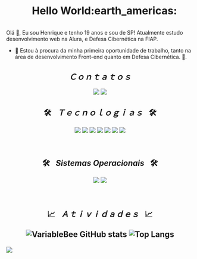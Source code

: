 <!--título-->
<div id="user-content-toc">
  <ul align="center">
    <summary><h1 style="display: inline-block"> Hello World:earth_americas:</h1></summary>
</div>

<p>
Olá 👋, Eu sou Henrique e tenho 19 anos e sou de SP! Atualmente estudo desenvolvimento web na Alura, e Defesa Cibernética na FIAP.
    
- 🚀 Estou à procura da minha primeira oportunidade de trabalho, tanto na área de desenvolvimento Front-end quanto em Defesa Cibernética. 🚀.
</p>

<div  align="center" style="display: "inline_block">
  <h2 align="center"> <i>Ｃｏｎｔａｔｏｓ</i> </h2>
  <a href="https:\\www.linkedin.com/in/henriquemoro" target="_blank"><img src="https://img.shields.io/badge/-LinkedIn-%230077B5?style=for-the-badge&logo=linkedin&logoColor=white" target="_blank"></a>  
  <a href="#" target="_blank"><img src="https://img.shields.io/badge/Codepen-000000?style=for-the-badge&logo=codepen&logoColor=white" target="_blank"></a> 
</div>

<h2 align="center">🛠️&ensp; <i>Ｔｅｃｎｏｌｏｇｉａｓ</i> &ensp;🛠️</h2>
<div align="center" style=display: "inline_block">
	 <img src="https://img.shields.io/badge/-html-E34F26?logo=html5&logoColor=white&style=for-the-badge" />
	  <img src="https://img.shields.io/badge/-css-1572B6?logo=css3&logoColor=white&style=for-the-badge" />
	  <img src="https://img.shields.io/badge/Sass-CC6699?style=for-the-badge&logo=sass&logoColor=white"/>
    <img src="https://img.shields.io/badge/Tailwind_CSS-38B2AC?style=for-the-badge&logo=tailwind-css&logoColor=white">
    <img src="https://img.shields.io/badge/Python-3776AB?style=for-the-badge&logo=python&logoColor=white">
    <img src="https://img.shields.io/badge/JavaScript-F7DF1E?style=for-the-badge&logo=javascript&logoColor=black" />
	  <img src="https://img.shields.io/badge/GIT-E44C30?style=for-the-badge&logo=git&logoColor=white"/>
  </div>
<br>
<br>

<h2 align="center">🛠️&ensp; <i>Sistemas Operacionais</i> &ensp;🛠️</h2>
<div align="center" style=display: "inline_block">
    <img src="https://img.shields.io/badge/Linux-FCC624?style=for-the-badge&logo=linux&logoColor=black">
    <img src="https://img.shields.io/badge/Windows-0078D6?style=for-the-badge&logo=windows&logoColor=white">
  </div>
<br>
<br>

<h2 align="center">

  📈&ensp; <i>Ａｔｉｖｉｄａｄｅｓ</i> &ensp;📈

![VariableBee GitHub stats](https://github-readme-stats.vercel.app/api?username=LuizHenriqueMB&show_icons=true&theme=merko)
![Top Langs](https://github-readme-stats.vercel.app/api/top-langs/?username=LuizHenriqueMB&show_icons=true&theme=merko&layout=compact)

<p align="left">
  <img align="center" src="https://media.tenor.com/3bTxZ4HdrysAAAAd/pixels-neon.gif">
</p>
 
